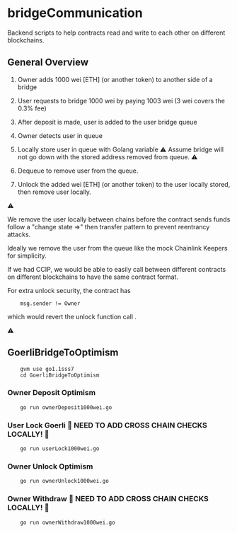 # bridgeCommunication

Backend scripts to help contracts read and write to each other on different blockchains.

## General Overview

1. Owner adds 1000 wei [ETH] (or another token) to another side of a bridge

2. User requests to bridge 1000 wei by paying 1003 wei (3 wei covers the 0.3% fee)

3. After deposit is made, user is added to the user bridge queue

4. Owner detects user in queue

5. Locally store user in queue with Golang variable  :warning: Assume bridge will not go down with the stored address removed from queue. :warning:

6. Dequeue to remove user from the queue.

7. Unlock the added wei [ETH] (or another token) to the user locally stored, then remove user locally.

:warning:

We remove the user locally between chains before the contract sends funds follow a "change state =>" then transfer pattern to prevent reentrancy attacks.

Ideally we remove the user from the queue like the mock Chainlink Keepers for simplicity.

If we had CCIP, we would be able to easily call between different contracts on different blockchains to have the same contract format.

For extra unlock security, the contract has

        msg.sender != Owner

which would revert the unlock function call .

:warning:

## GoerliBridgeToOptimism

        gvm use go1.1sss7
        cd GoerliBridgeToOptimism

### Owner Deposit Optimism

        go run ownerDeposit1000wei.go

### User Lock Goerli :red_circle: NEED TO ADD CROSS CHAIN CHECKS LOCALLY! :red_circle:

        go run userLock1000wei.go

### Owner Unlock Optimism 

        go run ownerUnlock1000wei.go

### Owner Withdraw :red_circle: NEED TO ADD CROSS CHAIN CHECKS LOCALLY! :red_circle:

        go run ownerWithdraw1000wei.go
